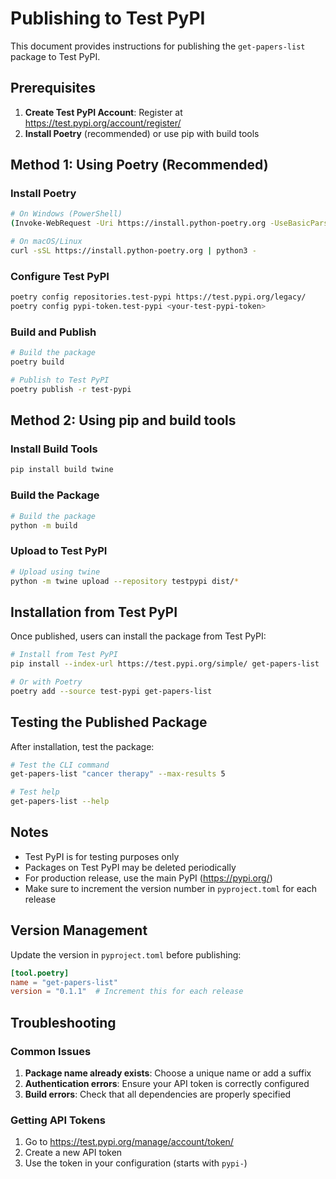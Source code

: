 # Publishing to Test PyPI

This document provides instructions for publishing the `get-papers-list` package to Test PyPI.

## Prerequisites

1. **Create Test PyPI Account**: Register at https://test.pypi.org/account/register/
2. **Install Poetry** (recommended) or use pip with build tools

## Method 1: Using Poetry (Recommended)

### Install Poetry
```bash
# On Windows (PowerShell)
(Invoke-WebRequest -Uri https://install.python-poetry.org -UseBasicParsing).Content | python -

# On macOS/Linux
curl -sSL https://install.python-poetry.org | python3 -
```

### Configure Test PyPI
```bash
poetry config repositories.test-pypi https://test.pypi.org/legacy/
poetry config pypi-token.test-pypi <your-test-pypi-token>
```

### Build and Publish
```bash
# Build the package
poetry build

# Publish to Test PyPI
poetry publish -r test-pypi
```

## Method 2: Using pip and build tools

### Install Build Tools
```bash
pip install build twine
```

### Build the Package
```bash
# Build the package
python -m build
```

### Upload to Test PyPI
```bash
# Upload using twine
python -m twine upload --repository testpypi dist/*
```

## Installation from Test PyPI

Once published, users can install the package from Test PyPI:

```bash
# Install from Test PyPI
pip install --index-url https://test.pypi.org/simple/ get-papers-list

# Or with Poetry
poetry add --source test-pypi get-papers-list
```

## Testing the Published Package

After installation, test the package:

```bash
# Test the CLI command
get-papers-list "cancer therapy" --max-results 5

# Test help
get-papers-list --help
```

## Notes

- Test PyPI is for testing purposes only
- Packages on Test PyPI may be deleted periodically
- For production release, use the main PyPI (https://pypi.org/)
- Make sure to increment the version number in `pyproject.toml` for each release

## Version Management

Update the version in `pyproject.toml` before publishing:

```toml
[tool.poetry]
name = "get-papers-list"
version = "0.1.1"  # Increment this for each release
```

## Troubleshooting

### Common Issues

1. **Package name already exists**: Choose a unique name or add a suffix
2. **Authentication errors**: Ensure your API token is correctly configured
3. **Build errors**: Check that all dependencies are properly specified

### Getting API Tokens

1. Go to https://test.pypi.org/manage/account/token/
2. Create a new API token
3. Use the token in your configuration (starts with `pypi-`)
